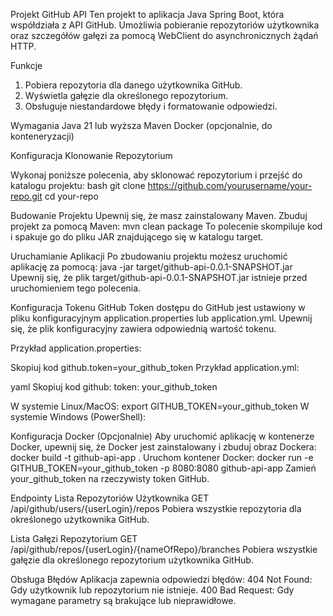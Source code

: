 Projekt GitHub API
Ten projekt to aplikacja Java Spring Boot, która współdziała z API GitHub. Umożliwia pobieranie repozytoriów użytkownika oraz szczegółów gałęzi za pomocą WebClient do asynchronicznych żądań HTTP.

Funkcje
1. Pobiera repozytoria dla danego użytkownika GitHub.
2. Wyświetla gałęzie dla określonego repozytorium.
3. Obsługuje niestandardowe błędy i formatowanie odpowiedzi.

Wymagania
Java 21 lub wyższa
Maven
Docker (opcjonalnie, do konteneryzacji)

Konfiguracja
Klonowanie Repozytorium

Wykonaj poniższe polecenia, aby sklonować repozytorium i przejść do katalogu projektu:
bash
git clone https://github.com/yourusername/your-repo.git
cd your-repo

Budowanie Projektu
Upewnij się, że masz zainstalowany Maven. Zbuduj projekt za pomocą Maven:
mvn clean package
To polecenie skompiluje kod i spakuje go do pliku JAR znajdującego się w katalogu target.

Uruchamianie Aplikacji
Po zbudowaniu projektu możesz uruchomić aplikację za pomocą:
java -jar target/github-api-0.0.1-SNAPSHOT.jar
Upewnij się, że plik target/github-api-0.0.1-SNAPSHOT.jar istnieje przed uruchomieniem tego polecenia.

Konfiguracja Tokenu GitHub
Token dostępu do GitHub jest ustawiony w pliku konfiguracyjnym application.properties lub application.yml. 
Upewnij się, że plik konfiguracyjny zawiera odpowiednią wartość tokenu.

Przykład application.properties:

Skopiuj kod
github.token=your_github_token
Przykład application.yml:

yaml
Skopiuj kod
github:
  token: your_github_token

W systemie Linux/MacOS:
export GITHUB_TOKEN=your_github_token
W systemie Windows (PowerShell):

Konfiguracja Docker (Opcjonalnie)
Aby uruchomić aplikację w kontenerze Docker, upewnij się, że Docker jest zainstalowany i zbuduj obraz Dockera:
docker build -t github-api-app .
Uruchom kontener Docker:
docker run -e GITHUB_TOKEN=your_github_token -p 8080:8080 github-api-app
Zamień your_github_token na rzeczywisty token GitHub.

Endpointy
Lista Repozytoriów Użytkownika
GET /api/github/users/{userLogin}/repos
Pobiera wszystkie repozytoria dla określonego użytkownika GitHub.

Lista Gałęzi Repozytorium
GET /api/github/repos/{userLogin}/{nameOfRepo}/branches
Pobiera wszystkie gałęzie dla określonego repozytorium użytkownika GitHub.

Obsługa Błędów
Aplikacja zapewnia odpowiedzi błędów:
404 Not Found: Gdy użytkownik lub repozytorium nie istnieje.
400 Bad Request: Gdy wymagane parametry są brakujące lub nieprawidłowe.


